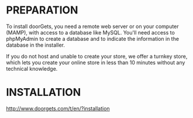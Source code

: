 PREPARATION
========
To install doorGets, you need a remote web server or on your computer (MAMP), with access to a database like MySQL. You'll need access to phpMyAdmin to create a database and to indicate the information in the database in the installer.

If you do not host and unable to create your store, we offer a turnkey store, which lets you create your online store in less than 10 minutes without any technical knowledge.

INSTALLATION
========

http://www.doorgets.com/t/en/?installation